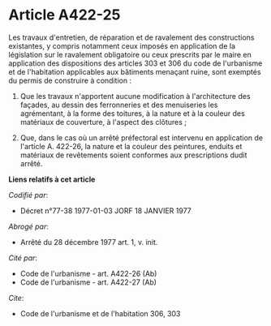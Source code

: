 # Article A422-25

Les travaux d'entretien, de réparation et de ravalement des constructions existantes, y compris notamment ceux imposés en
application de la législation sur le ravalement obligatoire ou ceux prescrits par le maire en application des dispositions
des articles 303 et 306 du code de l'urbanisme et de l'habitation applicables aux bâtiments menaçant ruine, sont exemptés du
permis de construire à condition :

1. Que les travaux n'apportent aucune modification à l'architecture des façades, au dessin des ferronneries et des
menuiseries les agrémentant, à la forme des toitures, à la nature et à la couleur des matériaux de couverture, à l'aspect des
clôtures ;

2. Que, dans le cas où un arrêté préfectoral est intervenu en application de l'article A. 422-26, la nature et la couleur des
peintures, enduits et matériaux de revêtements soient conformes aux prescriptions dudit arrêté.

**Liens relatifs à cet article**

_Codifié par_:

  - Décret n°77-38 1977-01-03 JORF 18 JANVIER 1977

_Abrogé par_:

  - Arrêté du 28 décembre 1977 art. 1, v. init.

_Cité par_:

  - Code de l'urbanisme - art. A422-26 (Ab)
  - Code de l'urbanisme - art. A422-27 (Ab)

_Cite_:

  - Code de l'urbanisme et de l'habitation 306, 303
